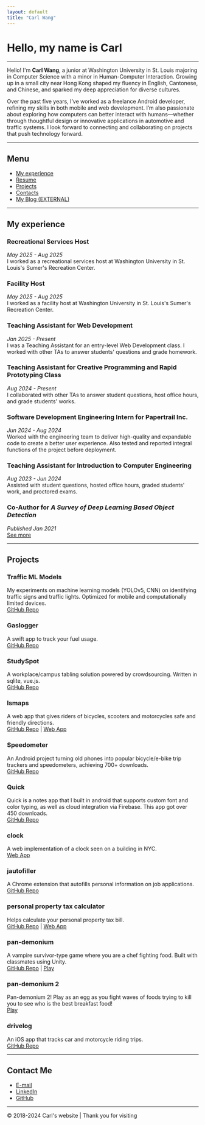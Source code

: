 ```yaml
---
layout: default
title: "Carl Wang"
---
```


# Hello, my name is Carl

---

Hello! I'm **Carl Wang**, a junior at Washington University in St. Louis majoring in Computer Science with a minor in Human-Computer Interaction. Growing up in a small city near Hong Kong shaped my fluency in English, Cantonese, and Chinese, and sparked my deep appreciation for diverse cultures.

Over the past five years, I’ve worked as a freelance Android developer, refining my skills in both mobile and web development. I’m also passionate about exploring how computers can better interact with humans—whether through thoughtful design or innovative applications in automotive and traffic systems. I look forward to connecting and collaborating on projects that push technology forward.

---

## Menu

- [My experience](#my-experience)  
- [Resume](./resume.pdf)  
- [Projects](#projects)  
- [Contacts](#contact)  
- [My Blog (EXTERNAL)](https://carlw8751.blogspot.com/)

---

## My experience

### Recreational Services Host  
*May 2025 - Aug 2025*  
I worked as a recreational services host at Washington University in St. Louis's Sumer's Recreation Center.

### Facility Host  
*May 2025 - Aug 2025*  
I worked as a facility host at Washington University in St. Louis's Sumer's Recreation Center.

### Teaching Assistant for Web Development  
*Jan 2025 - Present*  
I was a Teaching Assistant for an entry-level Web Development class. I worked with other TAs to answer students' questions and grade homework.

### Teaching Assistant for Creative Programming and Rapid Prototyping Class  
*Aug 2024 - Present*  
I collaborated with other TAs to answer student questions, host office hours, and grade students' works.

### Software Development Engineering Intern for Papertrail Inc.  
*Jun 2024 - Aug 2024*  
Worked with the engineering team to deliver high-quality and expandable code to create a better user experience. Also tested and reported integral functions of the project before deployment.

### Teaching Assistant for Introduction to Computer Engineering  
*Aug 2023 - Jun 2024*  
Assisted with student questions, hosted office hours, graded students' work, and proctored exams.

### Co-Author for *A Survey of Deep Learning Based Object Detection*  
*Published Jan 2021*  
[See more](https://ieeexplore.ieee.org/abstract/document/9731010)

---

## Projects

### Traffic ML Models
My experiments on machine learning models (YOLOv5, CNN) on identifying traffic signs and traffic lights. Optimized for mobile and computationally limited devices.  
[GitHub Repo](https://github.com/cwong8751/traffic_ml_models)

### Gaslogger
A swift app to track your fuel usage.  
[GitHub Repo](https://github.com/cwong8751/gaslogger)

### StudySpot
A workplace/campus tabling solution powered by crowdsourcing. Written in sqlite, vue.js.  
[GitHub Repo](https://github.com/cwong8751/StudySpot)

### lsmaps
A web app that gives riders of bicycles, scooters and motorcycles safe and friendly directions.  
[GitHub Repo](https://github.com/cwong8751/lsMaps) | [Web App](https://cwong8751.github.io/lsMaps/)

### Speedometer
An Android project turning old phones into popular bicycle/e-bike trip trackers and speedometers, achieving 700+ downloads.  
[GitHub Repo](https://github.com/cwong8751/speedometer-legacy)

### Quick
Quick is a notes app that I built in android that supports custom font and color typing, as well as cloud integration via Firebase. This app got over 450 downloads.  
[GitHub Repo](https://github.com/cwong8751/quick-legacy)

### clock
A web implementation of a clock seen on a building in NYC.  
[Web App](clock.html)

### jautofiller
A Chrome extension that autofills personal information on job applications.  
[GitHub Repo](https://github.com/cwong8751/jAutofill)

### personal property tax calculator
Helps calculate your personal property tax bill.  
[GitHub Repo](https://github.com/cwong8751/ppt-calculator) | [Web App](https://cwong8751.github.io/ppt-calculator/)

### pan-demonium
A vampire survivor-type game where you are a chef fighting food. Built with classmates using Unity.  
[GitHub Repo](https://github.com/cwong8751/450project) | [Play](https://yosenky.itch.io/pan-demonium)

### pan-demonium 2
Pan-demonium 2! Play as an egg as you fight waves of foods trying to kill you to see who is the best breakfast food!  
[Play](https://yosenky.itch.io/pan-demonium-2)

### drivelog
An iOS app that tracks car and motorcycle riding trips.  
[GitHub Repo](https://github.com/cwong8751/DriveLog)

---

## Contact Me

- [E-mail](mailto:carlwang.dev@gmail.com)  
- [LinkedIn](https://www.linkedin.com/in/carl-wang-922a102b0/)  
- [GitHub](https://github.com/cwong8751)

---

© 2018-2024 Carl's website | Thank you for visiting
